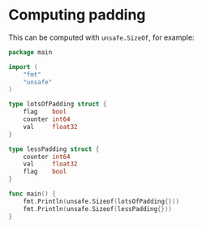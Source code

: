 # Computing padding

This can be computed with `unsafe.SizeOf`, for example:

``` go
package main

import (
	"fmt"
	"unsafe"
)

type lotsOfPadding struct {
	flag    bool
	counter int64
	val     float32
}

type lessPadding struct {
	counter int64
	val     float32
	flag    bool
}

func main() {
	fmt.Println(unsafe.Sizeof(lotsOfPadding{}))
	fmt.Println(unsafe.Sizeof(lessPadding{}))
}
```
